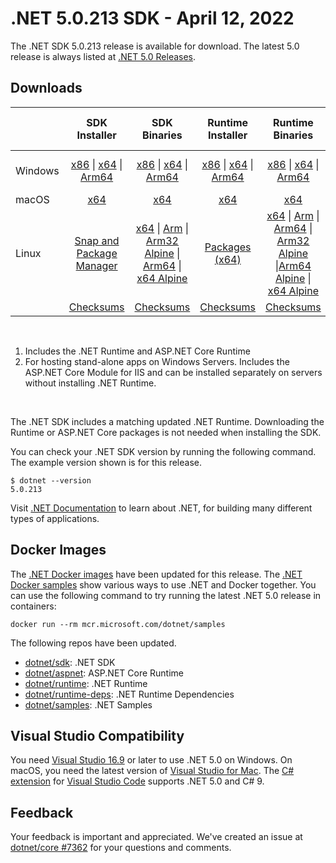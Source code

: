 # .NET 5.0.213 SDK - April 12, 2022

The .NET SDK 5.0.213 release is available for download. The latest 5.0 release is always listed at [.NET 5.0 Releases](../README.md).

## Downloads

|           | SDK Installer                        | SDK Binaries                 | Runtime Installer                                        | Runtime Binaries                                 | ASP.NET Core Runtime           |Windows Desktop Runtime          |
| --------- | :------------------------------------------:     | :----------------------:                 | :---------------------------:                            | :-------------------------:                      | :-----------------:            | :-----------------:            |
| Windows   | [x86][dotnet-sdk-win-x86.exe] \| [x64][dotnet-sdk-win-x64.exe] \| [Arm64][dotnet-sdk-win-arm64.exe] | [x86][dotnet-sdk-win-x86.zip] \| [x64][dotnet-sdk-win-x64.zip] \|  [Arm64][dotnet-sdk-win-arm64.zip] | [x86][dotnet-runtime-win-x86.exe] \| [x64][dotnet-runtime-win-x64.exe] \| [Arm64][dotnet-runtime-win-arm64.exe] | [x86][dotnet-runtime-win-x86.zip] \| [x64][dotnet-runtime-win-x64.zip] \| [Arm64][dotnet-runtime-win-arm64.zip] | [x86][aspnetcore-runtime-win-x86.exe] \| [x64][aspnetcore-runtime-win-x64.exe] \|; [Hosting Bundle][dotnet-hosting-win.exe] | [x86][windowsdesktop-runtime-win-x86.exe] \| [x64][windowsdesktop-runtime-win-x64.exe]  \| [Arm64][windowsdesktop-runtime-win-arm64.exe] |
| macOS     | [x64][dotnet-sdk-osx-x64.pkg]  | [x64][dotnet-sdk-osx-x64.tar.gz]     | [x64][dotnet-runtime-osx-x64.pkg] | [x64][dotnet-runtime-osx-x64.tar.gz] | [x64][aspnetcore-runtime-osx-x64.tar.gz] | - |
| Linux     |  [Snap and Package Manager](../install-linux.md)  | [x64][dotnet-sdk-linux-x64.tar.gz] \| [Arm][dotnet-sdk-linux-arm.tar.gz] \| [Arm32 Alpine][dotnet-sdk-linux-musl-arm.tar.gz] \| [Arm64][dotnet-sdk-linux-arm64.tar.gz] \| [x64 Alpine][dotnet-sdk-linux-musl-x64.tar.gz] | [Packages (x64)][linux-packages] | [x64][dotnet-runtime-linux-x64.tar.gz] \| [Arm][dotnet-runtime-linux-arm.tar.gz] \| [Arm64][dotnet-runtime-linux-arm64.tar.gz] \| [Arm32 Alpine][dotnet-runtime-linux-musl-arm.tar.gz]  \|[Arm64 Alpine][dotnet-runtime-linux-musl-arm64.tar.gz] \| [x64 Alpine][dotnet-runtime-linux-musl-x64.tar.gz] | [x64][aspnetcore-runtime-linux-x64.tar.gz]  \| [Arm][aspnetcore-runtime-linux-arm.tar.gz] \| [Arm64][aspnetcore-runtime-linux-arm64.tar.gz] \| [x64 Alpine][aspnetcore-runtime-linux-musl-x64.tar.gz] | - |
|  | [Checksums][checksums-sdk]                             | [Checksums][checksums-sdk]                                      | [Checksums][checksums-runtime]                             | [Checksums][checksums-runtime]  | [Checksums][checksums-runtime]  | [Checksums][checksums-runtime] |

</br>

1. Includes the .NET Runtime and ASP.NET Core Runtime
2. For hosting stand-alone apps on Windows Servers. Includes the ASP.NET Core Module for IIS and can be installed separately on servers without installing .NET Runtime.

</br>

The .NET SDK includes a matching updated .NET Runtime. Downloading the Runtime or ASP.NET Core packages is not needed when installing the SDK.

You can check your .NET SDK version by running the following command. The example version shown is for this release.

```console
$ dotnet --version
5.0.213
```

Visit [.NET Documentation](https://learn.microsoft.com/dotnet/core/) to learn about .NET, for building many different types of applications.

## Docker Images

The [.NET Docker images](https://hub.docker.com/_/microsoft-dotnet) have been updated for this release. The [.NET Docker samples](https://github.com/dotnet/dotnet-docker/blob/main/samples/README.md) show various ways to use .NET and Docker together. You can use the following command to try running the latest .NET 5.0 release in containers:

```console
docker run --rm mcr.microsoft.com/dotnet/samples
```

The following repos have been updated.

* [dotnet/sdk](https://github.com/dotnet/dotnet-docker/blob/main/README.sdk.md): .NET SDK
* [dotnet/aspnet](https://github.com/dotnet/dotnet-docker/blob/main/README.aspnet.md): ASP.NET Core Runtime
* [dotnet/runtime](https://github.com/dotnet/dotnet-docker/blob/main/README.runtime.md): .NET Runtime
* [dotnet/runtime-deps](https://github.com/dotnet/dotnet-docker/blob/main/README.runtime.md): .NET Runtime Dependencies
* [dotnet/samples](https://github.com/dotnet/dotnet-docker/blob/main/README.samples.md): .NET Samples

## Visual Studio Compatibility

You need [Visual Studio 16.9](https://visualstudio.microsoft.com) or later to use .NET 5.0 on Windows. On macOS, you need the latest version of [Visual Studio for Mac](https://visualstudio.microsoft.com/vs/mac/). The [C# extension](https://code.visualstudio.com/docs/languages/dotnet) for [Visual Studio Code](https://code.visualstudio.com/) supports .NET 5.0 and C# 9.

## Feedback

Your feedback is important and appreciated. We've created an issue at [dotnet/core #7362](https://github.com/dotnet/core/issues/7362) for your questions and comments.

[checksums-runtime]: https://builds.dotnet.microsoft.com/dotnet/checksums/5.0.16-sha.txt
[checksums-sdk]: https://builds.dotnet.microsoft.com/dotnet/checksums/5.0.16-sha.txt

[linux-packages]: ../install-linux.md

[//]: # ( Runtime 5.0.16)
[dotnet-runtime-linux-arm.tar.gz]: https://download.visualstudio.microsoft.com/download/pr/2519cc01-d9b5-49b3-8c8a-616dd5b1a26a/d12111c61a2f9dd5de92bcb3e9a796a2/dotnet-runtime-5.0.16-linux-arm.tar.gz
[dotnet-runtime-linux-arm64.tar.gz]: https://download.visualstudio.microsoft.com/download/pr/dd28f2e1-3465-471c-9cef-7454ac84045c/a92b8f92aa2226b82c0e3e017b9d998f/dotnet-runtime-5.0.16-linux-arm64.tar.gz
[dotnet-runtime-linux-musl-arm.tar.gz]: https://download.visualstudio.microsoft.com/download/pr/3db37b52-731d-4a3d-92de-4ed2df3f4417/3b223f1008c9c4c2e5f3d064a3216154/dotnet-runtime-5.0.16-linux-musl-arm.tar.gz
[dotnet-runtime-linux-musl-arm64.tar.gz]: https://download.visualstudio.microsoft.com/download/pr/bfbaadfa-0b07-41e6-8ec6-cec603dcca75/f60a4066845a9e478e52290a5daffd31/dotnet-runtime-5.0.16-linux-musl-arm64.tar.gz
[dotnet-runtime-linux-musl-x64.tar.gz]: https://download.visualstudio.microsoft.com/download/pr/2790cdf0-d66a-42dd-8782-1d6d796d1685/59f782d53e4848ff7b7a8900efe6e708/dotnet-runtime-5.0.16-linux-musl-x64.tar.gz
[dotnet-runtime-linux-x64.tar.gz]: https://download.visualstudio.microsoft.com/download/pr/ca089696-3890-4d4f-a0c9-969464d98957/a00e3c8fe65ba7d04f5ba32b53e843e2/dotnet-runtime-5.0.16-linux-x64.tar.gz
[dotnet-runtime-osx-x64.pkg]: https://download.visualstudio.microsoft.com/download/pr/0927672b-dd80-4ea4-a822-830a11e7b318/586b0004898a28a17ea7b8e1eae961bf/dotnet-runtime-5.0.16-osx-x64.pkg
[dotnet-runtime-osx-x64.tar.gz]: https://download.visualstudio.microsoft.com/download/pr/d71ccad0-68be-451e-9a41-c3dec9e5e76e/cdb89adc78b11236a556d03e4853baa2/dotnet-runtime-5.0.16-osx-x64.tar.gz
[dotnet-runtime-win-arm64.exe]: https://download.visualstudio.microsoft.com/download/pr/4b15ff0f-97aa-4870-8a72-7e9f2223037c/e41e44bc94854019155ee84efdb3200e/dotnet-runtime-5.0.16-win-arm64.exe
[dotnet-runtime-win-arm64.zip]: https://download.visualstudio.microsoft.com/download/pr/dfaef85b-1af8-4491-b73b-55479e2f2e32/1124913ad2ab47c461d2eb15497b20a4/dotnet-runtime-5.0.16-win-arm64.zip
[dotnet-runtime-win-x64.exe]: https://download.visualstudio.microsoft.com/download/pr/68b7e1d6-8d11-4d49-926a-23fadb7d1948/e754199aff44f4bb6740f2f75c550724/dotnet-runtime-5.0.16-win-x64.exe
[dotnet-runtime-win-x64.zip]: https://download.visualstudio.microsoft.com/download/pr/7c711787-247a-476f-bd1a-0073173f1993/906bd1f9b1ef6bb7484514239b62887f/dotnet-runtime-5.0.16-win-x64.zip
[dotnet-runtime-win-x86.exe]: https://download.visualstudio.microsoft.com/download/pr/121789df-fe97-4466-ac9a-a301342c1320/33c6b1133ba60345898afef5339028c3/dotnet-runtime-5.0.16-win-x86.exe
[dotnet-runtime-win-x86.zip]: https://download.visualstudio.microsoft.com/download/pr/d77c274f-774b-4351-a020-2885b70a02f8/2a590371b803dd568fcdc4cf3a284c5b/dotnet-runtime-5.0.16-win-x86.zip

[//]: # ( WindowsDesktop 5.0.16)
[windowsdesktop-runtime-win-arm64.exe]: https://download.visualstudio.microsoft.com/download/pr/fd645c2a-048f-4ae3-93b3-1c4619c6b688/ab9774426dcb86ce73bb7b778a2ae101/windowsdesktop-runtime-5.0.16-win-arm64.exe
[windowsdesktop-runtime-win-x64.exe]: https://download.visualstudio.microsoft.com/download/pr/a0fafe9b-958d-4bce-8ba4-6c67bd621644/a30d69b829fa1ad2312c7a75c111d821/windowsdesktop-runtime-5.0.16-win-x64.exe
[windowsdesktop-runtime-win-x86.exe]: https://download.visualstudio.microsoft.com/download/pr/426c1ce7-52d0-4002-af0c-76274a9be4b8/4c84f606549482e43b390122f12b291b/windowsdesktop-runtime-5.0.16-win-x86.exe

[//]: # ( ASP 5.0.16)
[aspnetcore-runtime-linux-arm.tar.gz]: https://download.visualstudio.microsoft.com/download/pr/44d38590-0690-4b13-8b4d-7dae444e531d/ff6fe16b344c8f91fd86bdaa2f5ed904/aspnetcore-runtime-5.0.16-linux-arm.tar.gz
[aspnetcore-runtime-linux-arm64.tar.gz]: https://download.visualstudio.microsoft.com/download/pr/7647ac91-2b3e-468a-b79f-7e42de4e8780/da52863dc49b8b0bdcc19ae98828f0cc/aspnetcore-runtime-5.0.16-linux-arm64.tar.gz
[aspnetcore-runtime-linux-musl-x64.tar.gz]: https://download.visualstudio.microsoft.com/download/pr/6ebe7eda-d977-4b32-ae08-dd5105d91d8f/a97e7de099ee9443176e651aaa4e3137/aspnetcore-runtime-5.0.16-linux-musl-x64.tar.gz
[aspnetcore-runtime-linux-x64.tar.gz]: https://download.visualstudio.microsoft.com/download/pr/fa584e5c-68f4-49e0-9a3d-79a52045b509/bc9bb7c98cfc975358b931cd5c2bf7a6/aspnetcore-runtime-5.0.16-linux-x64.tar.gz
[aspnetcore-runtime-osx-x64.tar.gz]: https://download.visualstudio.microsoft.com/download/pr/f2c0c94a-ebe9-43db-8e29-eb3494ed1396/fe983fe0081a6f99e7078827b0528a13/aspnetcore-runtime-5.0.16-osx-x64.tar.gz
[aspnetcore-runtime-win-x64.exe]: https://download.visualstudio.microsoft.com/download/pr/8f5b182b-0c64-4ef2-907f-2a24bb3f6396/0e7e685b271b1a8eb2e41816f7004c80/aspnetcore-runtime-5.0.16-win-x64.exe
[aspnetcore-runtime-win-x86.exe]: https://download.visualstudio.microsoft.com/download/pr/fc2264d8-b8e4-400e-892d-5ea35893e01a/2810f8be21bd8584a3b932419e6f52d5/aspnetcore-runtime-5.0.16-win-x86.exe
[dotnet-hosting-win.exe]: https://download.visualstudio.microsoft.com/download/pr/0e0baacc-0402-4e05-b8e8-c7a50f6efbe5/760f2852ea15c7717668d29f28c7454c/dotnet-hosting-5.0.16-win.exe

[//]: # ( SDK 5.0.213)
[dotnet-sdk-linux-arm.tar.gz]: https://download.visualstudio.microsoft.com/download/pr/0d6ce970-c836-4999-8d10-898799d327af/89082237c27c491f8e400b9d6994ad44/dotnet-sdk-5.0.213-linux-arm.tar.gz
[dotnet-sdk-linux-arm64.tar.gz]: https://download.visualstudio.microsoft.com/download/pr/54057e5d-fb64-4fee-a144-827bfc68bdd5/409143cb410e1db163eb46d58947e5b1/dotnet-sdk-5.0.213-linux-arm64.tar.gz
[dotnet-sdk-linux-musl-arm.tar.gz]: https://download.visualstudio.microsoft.com/download/pr/956ff2d4-4764-43c1-89b7-af84caf9295f/73ebfddc0cf091ef630d5ec736812f0a/dotnet-sdk-5.0.213-linux-musl-arm.tar.gz
[dotnet-sdk-linux-musl-x64.tar.gz]: https://download.visualstudio.microsoft.com/download/pr/d17180e4-92cf-4a9b-afb1-638c9c3ad6b4/0b09f0c7407a79b53b517dabb244d52f/dotnet-sdk-5.0.213-linux-musl-x64.tar.gz
[dotnet-sdk-linux-x64.tar.gz]: https://download.visualstudio.microsoft.com/download/pr/e41511ea-95cf-4368-93ff-7542a0c6b55f/47c0ea771770f1589cc90409a1710fab/dotnet-sdk-5.0.213-linux-x64.tar.gz
[dotnet-sdk-osx-x64.pkg]: https://download.visualstudio.microsoft.com/download/pr/ecc076df-fe6b-4d02-b9f3-76ae850aa301/953261b081ab125325cc11588c472f31/dotnet-sdk-5.0.213-osx-x64.pkg
[dotnet-sdk-osx-x64.tar.gz]: https://download.visualstudio.microsoft.com/download/pr/3d0dc594-f561-4568-8f85-e8153df52f88/0890d66470a628e849e383e63c434c82/dotnet-sdk-5.0.213-osx-x64.tar.gz
[dotnet-sdk-win-arm64.exe]: https://download.visualstudio.microsoft.com/download/pr/5c7f3152-7e62-40b9-b5a1-5bcadc25532d/9091bb59ce7a6a32d96eb8e39dbeea73/dotnet-sdk-5.0.213-win-arm64.exe
[dotnet-sdk-win-arm64.zip]: https://download.visualstudio.microsoft.com/download/pr/7b057352-902d-4b46-902f-06b0dc39bdd2/ded3eca95d53420cac0fcb1fc68a71f5/dotnet-sdk-5.0.213-win-arm64.zip
[dotnet-sdk-win-x64.exe]: https://download.visualstudio.microsoft.com/download/pr/47203379-6711-4e47-ad01-9ff4f91dd7f3/941e3a2d950f392f646cababb389af49/dotnet-sdk-5.0.213-win-x64.exe
[dotnet-sdk-win-x64.zip]: https://download.visualstudio.microsoft.com/download/pr/8baa093f-9a83-49a0-bd68-20f5b98d73aa/3a7d62eacef7644b8e72e5816a1bb045/dotnet-sdk-5.0.213-win-x64.zip
[dotnet-sdk-win-x86.exe]: https://download.visualstudio.microsoft.com/download/pr/3e412e4e-a703-4143-9f68-9a7192a63437/2beec22acd686f5b73f79ebe4419db5e/dotnet-sdk-5.0.213-win-x86.exe
[dotnet-sdk-win-x86.zip]: https://download.visualstudio.microsoft.com/download/pr/d681bf62-10b2-423f-809c-b31e36f7afd7/1cb7fe791898574b55d8d696fb7353eb/dotnet-sdk-5.0.213-win-x86.zip
